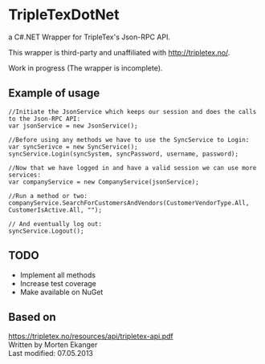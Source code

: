 # TripleTexDotNet #

a C#.NET Wrapper for TripleTex's Json-RPC API.

This wrapper is third-party and unaffiliated with http://tripletex.no/.

Work in progress (The wrapper is incomplete). 

## Example of usage ##

    //Initiate the JsonService which keeps our session and does the calls to the Json-RPC API:  
    var jsonService = new JsonService();  
      
    //Before using any methods we have to use the SyncService to Login:  
    var syncSerivce = new SyncService();  
    syncService.Login(syncSystem, syncPassword, username, password);  
      
    //Now that we have logged in and have a valid session we can use more services:  
    var companyService = new CompanyService(jsonService);  
      
    //Run a method or two:  
    companyService.SearchForCustomersAndVendors(CustomerVendorType.All, CustomerIsActive.All, "");  
      
    // And eventually log out:  
    syncService.Logout();

## TODO ##

- Implement all methods
- Increase test coverage
- Make available on NuGet

## Based on ##
https://tripletex.no/resources/api/tripletex-api.pdf  
Written by Morten Ekanger  
Last modified: 07.05.2013